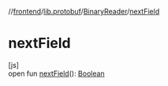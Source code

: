 //[frontend](../../../index.md)/[lib.protobuf](../index.md)/[BinaryReader](index.md)/[nextField](next-field.md)

# nextField

[js]\
open fun [nextField](next-field.md)(): [Boolean](https://kotlinlang.org/api/latest/jvm/stdlib/kotlin/-boolean/index.html)

